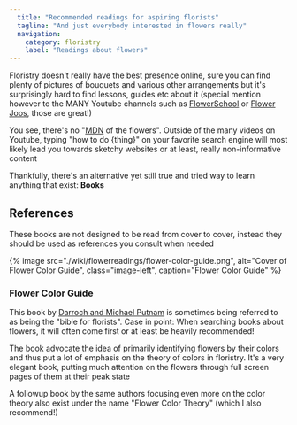 ```yaml
---
  title: "Recommended readings for aspiring florists"
  tagline: "And just everybody interested in flowers really"
  navigation: 
    category: floristry
    label: "Readings about flowers"
---
```


Floristry doesn't really have the best presence online, sure you can find plenty of pictures of bouquets and various other arrangements but it's surprisingly hard to find lessons, guides etc about it (special mention however to the MANY Youtube channels such as [FlowerSchool](https://www.youtube.com/user/FlowerSchool/videos) or [Flower Joos](https://www.youtube.com/c/FlowerJoos/videos), those are great!)

You see, there's no "[MDN](https://developer.mozilla.org/en-US/) of the flowers". Outside of the many videos on Youtube, typing "how to do {thing}" on your favorite search engine will most likely lead you towards sketchy websites or at least, really non-informative content

Thankfully, there's an alternative yet still true and tried way to learn anything that exist: **Books**

## References

These books are not designed to be read from cover to cover, instead they should be used as references you consult when needed

{% image src="./wiki/flowerreadings/flower-color-guide.png", alt="Cover of Flower Color Guide", class="image-left", caption="Flower Color Guide" %}

### Flower Color Guide

This book by [Darroch and Michael Putnam](https://putnamflowers.com/) is sometimes being referred to as being the "bible for florists". Case in point: When searching books about flowers, it will often come first or at least be heavily recommended!

The book advocate the idea of primarily identifying flowers by their colors and thus put a lot of emphasis on the theory of colors in floristry. It's a very elegant book, putting much attention on the flowers through full screen pages of them at their peak state

A followup book by the same authors focusing even more on the color theory also exist under the name "Flower Color Theory" (which I also recommend!)
